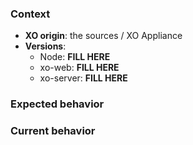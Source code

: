 <!--
Welcome to the issue section of Xen Orchestra!

Here you can:
- report an issue
- propose an enhancement
- ask a question

Please, respect this template as much as possible, it helps us sort
the issues :)
-->

### Context

- **XO origin**: the sources / XO Appliance
- **Versions**:
  - Node: **FILL HERE**
  - xo-web: **FILL HERE**
  - xo-server: **FILL HERE**

### Expected behavior

<!-- What you expect to happen -->

### Current behavior

<!-- What is actually happening -->
